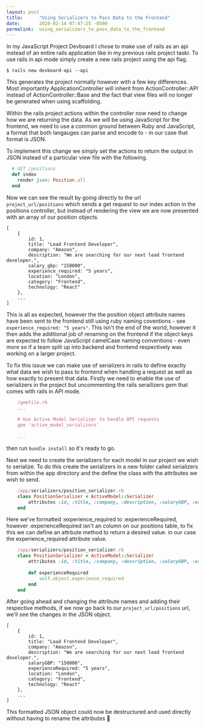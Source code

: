```yaml
---
layout: post
title:      "Using Serializers to Pass Data to the Frontend"
date:       2020-02-14 07:47:25 -0500
permalink:  using_serializers_to_pass_data_to_the_frontend
---
```



In my JavaScript Project Devboard I chose to make use of rails as an api instead of an entire rails application like in my previous rails project taskr. To use rails in api mode simply create a new rails project using the api flag.

`$ rails new devboard-api --api`

This generates the project normally however with a few key differences. Most importantly ApplicationController will inherit from ActionController::API instead of ActionController::Base and the fact that view files will no longer be generated when using scaffolding.

Within the rails project actions within the controller now need to change how we are returning the data. As we will be using JavaScript for the frontend, we need to use a common ground between Ruby and JavaScript, a format that both langauges can parse and encode to - in our case that format is JSON. 

To implement this change we simply set the actions to return the output in JSON instead of a particular view file with the following.

```ruby
  # GET /positions
  def index
    render json: Position.all
  end
```

Now we can see the result by going directly to the url `project_url/positions` which sends a get request to our index action in the positions controller, but instead of rendering the view we are now presented with an array of our position objects.

```
[
	{
		id: 1,
		title: "Lead Frontend Developer",
		company: "Amazon",
		description: "We are searching for our next lead frontend developer.",
		salary_gbp: "150000",
		experience_required: "5 years",
		location: "London",
		category: "Frontend",
		technology: "React"
	},
	...
]
```

This is all as expected, however the the position object attribute names have been sent to the frontend still using ruby naming coventions - see `experience_required: "5 years"`. This isn't the end of the world, however it then adds the additional job of  renaming on the frontend if the object keys are expected to follow JavaScript camelCase naming conventions - even more so if a team split up into backend and frontend respectively was working on a larger project.

To fix this issue we can make use of serializers in rails to define exactly what data we wish to pass to frontend when handling a request as well as how exactly to present that data. Firstly we need to enable the use of serializers in the project but uncommenting the rails serailizers gem that comes with rails in API mode.

```ruby
	/gemfile.rb
	...
	
	# Use Active Model Serializer to handle API requests
	gem 'active_model_serializers'
	
	...
```

then run `bundle install` so it's ready to go.

Next we need to create the serializers for each model in our project we wish to serialize. To do this create the serializers in a new folder called serializers from within the app directory and the define the class with the attributes we wish to send.

```ruby
	/app/serializers/position_serializer.rb
	class PositionSerializer < ActiveModel::Serializer
		attributes :id, :title, :company, :description, :salaryGBP, :experienceRequired, :location, :category, :technology
	end
```

Here we've formatted :experience_required to :experienceRequired, however :experienceRequired isn't an column on our positions table, to fix this we can define an attrbute method to return a desired value. in our case the experience_required attribute value.

```ruby
	/app/serializers/position_serializer.rb
	class PositionSerializer < ActiveModel::Serializer
		attributes :id, :title, :company, :description, :salaryGBP, :experienceRequired, :location, :category, :technology
		
		def experienceRequired
			self.object.experience_required
		end
	end
```

After going ahead and changing the attribute names and adding their respective methods, if we now go back to our `project_url/positions` url, we'll see the changes in the JSON object.

```
[
	{
		id: 1,
		title: "Lead Frontend Developer",
		company: "Amazon",
		description: "We are searching for our next lead frontend developer.",
		salaryGBP: "150000",
		experienceRequired: "5 years",
		location: "London",
		category: "Frontend",
		technology: "React"
	},
	...
]
```
This formatted JSON object could now be destructured and used directly without having to rename the attributes 🙌







